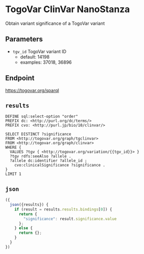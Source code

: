 # TogoVar ClinVar NanoStanza

Obtain variant significance of a TogoVar variant

## Parameters

* `tgv_id` TogoVar variant ID
  * default: 14198
  * examples: 37018, 36896

## Endpoint

https://togovar.org/sparql

## `results`

```sparql
DEFINE sql:select-option "order"
PREFIX dc: <http://purl.org/dc/terms/>
PREFIX cvo: <http://purl.jp/bio/10/clinvar/>

SELECT DISTINCT ?significance
FROM <http://togovar.org/graph/tgclinvar>
FROM <http://togovar.org/graph/clinvar>
WHERE {
  VALUES ?tgv { <http://togovar.org/variation/{{tgv_id}}> }
  ?tgv rdfs:seeAlso ?allele .
  ?allele dc:identifier ?allele_id ;
    cvo:clinicalSignificance ?significance .
}
LIMIT 1
```

## `json`

```javascript
({
  json({results}) {
    if (result = results.results.bindings[0]) {
      return {
        "significance": result.significance.value
      };
    } else {
      return {};
    }
  }
})
```
